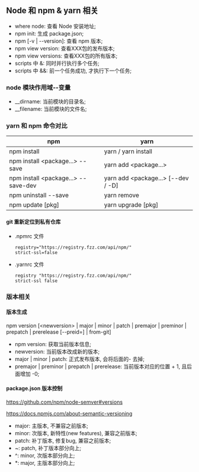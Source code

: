 ## Node 和 npm & yarn 相关
- where node: 查看 Node 安装地址;
- npm init: 生成 package.json;
- npm [-v | --version]: 查看 npm 版本;
- npm view <pkg> version: 查看XXX包的发布版本;
- npm view <pkg> versions: 查看XXX包的所有版本;
- scripts 中 &: 同时并行执行多个任务;
- scripts 中 &&: 前一个任务成功, 才执行下一个任务;

### node 模块作用域--变量
- __dirname: 当前模块的目录名;
- __filename: 当前模块的文件名;

### yarn 和 npm 命令对比
|  npm   | yarn  |
|  ----  | ----  |
| npm install  | yarn / yarn install |
| npm install <package...> --save  | yarn add <package...> |
| npm install <package...> --save-dev | yarn add <package...> [--dev / -D] |
| npm uninstall <pkg> --save | yarn remove <pkg> |
| npm update [pkg] | yarn upgrade [pkg] |

#### git 重新定位到私有仓库
- .npmrc 文件
    ```
    registry="https://registry.fzz.com/api/npm/"
    strict-ssl=false
    ```
- .yarnrc 文件
    ```
    registry "https://registry.fzz.com/api/npm/"
    strict-ssl false
    ```
    
### 版本相关
#### 版本生成
npm version [\<newversion> | major | minor | patch | premajor | preminor | prepatch | prerelease [--preid=<prerelease-id>] | from-git]
- npm version: 获取当前版本信息;
- newversion: 当前版本改成新的版本;
- major | minor | patch: 正式发布版本, 会将后面的- 去掉;
- premajor | preminor | prepatch | prerelease: 当前版本对应的位置 + 1, 且后面增加 -0;

#### package.json 版本控制
<https://github.com/npm/node-semver#versions>

<https://docs.npmjs.com/about-semantic-versioning>
- major: 主版本, 不兼容之前版本;
- minor: 次版本, 新特性(new features), 兼容之前版本;
- patch: 补丁版本, 修复bug, 兼容之前版本;
- ~: patch, 补丁版本部分向上;
- ^: minor, 次版本部分向上;
- *: major, 主版本部分向上;
